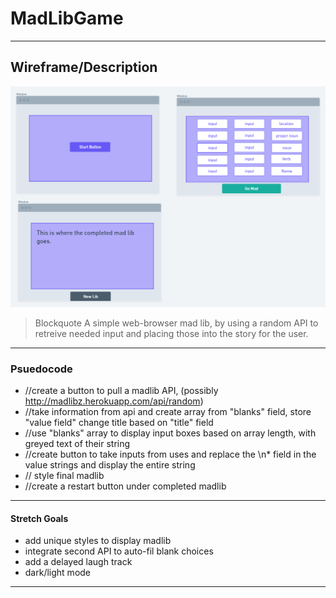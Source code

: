 # MadLibGame
---
## Wireframe/Description
![Image](madwireframe.png)
> Blockquote A simple web-browser mad lib, by using a random API to retreive needed input and placing those into the story for the user. 
---
### Psuedocode
- //create a button to pull a madlib API, (possibly http://madlibz.herokuapp.com/api/random)
- //take information from api and create array from "blanks" field, store "value field" change title based on "title" field
- //use "blanks" array to display input boxes based on array length, with greyed text of their string
- //create button to take inputs from uses and replace the \n* field in the value strings and display the entire string
- // style final madlib
- //create a restart button under completed madlib
---
#### Stretch Goals
- add unique styles to display madlib
- integrate second API to auto-fil blank choices
- add a delayed laugh track
- dark/light mode
---
